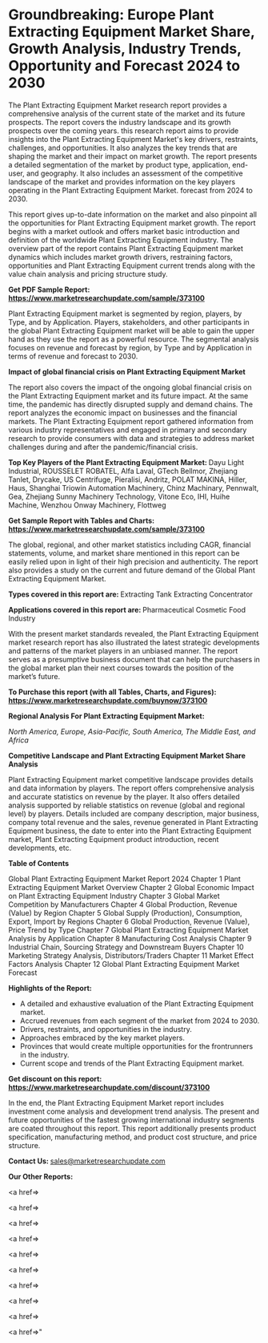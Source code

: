 # Groundbreaking: Europe Plant Extracting Equipment Market Share, Growth Analysis, Industry Trends, Opportunity and Forecast 2024 to 2030

The Plant Extracting Equipment Market research report provides a comprehensive analysis of the current state of the market and its future prospects. The report covers the industry landscape and its growth prospects over the coming years. this research report aims to provide insights into the Plant Extracting Equipment Market's key drivers, restraints, challenges, and opportunities. It also analyzes the key trends that are shaping the market and their impact on market growth. The report presents a detailed segmentation of the market by product type, application, end-user, and geography. It also includes an assessment of the competitive landscape of the market and provides information on the key players operating in the Plant Extracting Equipment Market. forecast from 2024 to 2030.

This report gives up-to-date information on the market and also pinpoint all the opportunities for Plant Extracting Equipment market growth. The report begins with a market outlook and offers market basic introduction and definition of the worldwide Plant Extracting Equipment industry. The overview part of the report contains Plant Extracting Equipment market dynamics which includes market growth drivers, restraining factors, opportunities and Plant Extracting Equipment current trends along with the value chain analysis and pricing structure study.

<strong><b>Get PDF Sample Report: <a href=https://www.marketresearchupdate.com/sample/373100>https://www.marketresearchupdate.com/sample/373100</a></b></strong>

Plant Extracting Equipment market is segmented by region, players, by Type, and by Application. Players, stakeholders, and other participants in the global Plant Extracting Equipment market will be able to gain the upper hand as they use the report as a powerful resource. The segmental analysis focuses on revenue and forecast by region, by Type and by Application in terms of revenue and forecast to 2030.

<strong><b>Impact of global financial crisis on Plant Extracting Equipment Market</b></strong>

The report also covers the impact of the ongoing global financial crisis on the Plant Extracting Equipment market and its future impact. At the same time, the pandemic has directly disrupted supply and demand chains. The report analyzes the economic impact on businesses and the financial markets. The Plant Extracting Equipment report gathered information from various industry representatives and engaged in primary and secondary research to provide consumers with data and strategies to address market challenges during and after the pandemic/financial crisis.

<strong><b>Top Key Players of the Plant Extracting Equipment Market:
</b></strong>Dayu Light Industrial, ROUSSELET ROBATEL, Alfa Laval, GTech Bellmor, Zhejiang Tanlet, Drycake, US Centrifuge, Pieralisi, Andritz, POLAT MAKINA, Hiller, Haus, Shanghai Triowin Automation Machinery, Chinz Machinary, Pennwalt, Gea, Zhejiang Sunny Machinery Technology, Vitone Eco, IHI, Huihe Machine, Wenzhou Onway Machinery, Flottweg<strong><b>
</b></strong>

<strong><b>Get Sample Report with Tables and Charts: <a href=https://www.marketresearchupdate.com/sample/373100>https://www.marketresearchupdate.com/sample/373100</a></b></strong>

The global, regional, and other market statistics including CAGR, financial statements, volume, and market share mentioned in this report can be easily relied upon in light of their high precision and authenticity. The report also provides a study on the current and future demand of the Global Plant Extracting Equipment Market.

<strong><b>Types covered in this report are:
</b></strong>Extracting Tank
Extracting Concentrator<strong><b>
</b></strong>

<strong><b>Applications covered in this report are:
</b></strong>Pharmaceutical
Cosmetic
Food Industry<strong><b>
</b></strong>

With the present market standards revealed, the Plant Extracting Equipment market research report has also illustrated the latest strategic developments and patterns of the market players in an unbiased manner. The report serves as a presumptive business document that can help the purchasers in the global market plan their next courses towards the position of the market’s future.

<strong><b>To Purchase this report (with all Tables, Charts, and Figures): <a href=https://www.marketresearchupdate.com/buynow/373100>https://www.marketresearchupdate.com/buynow/373100</a></b></strong>

<strong><b>Regional Analysis For Plant Extracting Equipment Market:</b></strong>

<em><i>North America, Europe, Asia-Pacific, South America, The Middle East, and Africa</i></em>

<strong><b>Competitive Landscape and Plant Extracting Equipment Market Share Analysis</b></strong>

Plant Extracting Equipment market competitive landscape provides details and data information by players. The report offers comprehensive analysis and accurate statistics on revenue by the player. It also offers detailed analysis supported by reliable statistics on revenue (global and regional level) by players. Details included are company description, major business, company total revenue and the sales, revenue generated in Plant Extracting Equipment business, the date to enter into the Plant Extracting Equipment market, Plant Extracting Equipment product introduction, recent developments, etc.

<strong><b>Table of Contents</b></strong>

Global Plant Extracting Equipment Market Report 2024
Chapter 1 Plant Extracting Equipment Market Overview
Chapter 2 Global Economic Impact on Plant Extracting Equipment Industry
Chapter 3 Global Market Competition by Manufacturers
Chapter 4 Global Production, Revenue (Value) by Region
Chapter 5 Global Supply (Production), Consumption, Export, Import by Regions
Chapter 6 Global Production, Revenue (Value), Price Trend by Type
Chapter 7 Global Plant Extracting Equipment Market Analysis by Application
Chapter 8 Manufacturing Cost Analysis
Chapter 9 Industrial Chain, Sourcing Strategy and Downstream Buyers
Chapter 10 Marketing Strategy Analysis, Distributors/Traders
Chapter 11 Market Effect Factors Analysis
Chapter 12 Global Plant Extracting Equipment Market Forecast

<strong><b>Highlights of the Report:</b></strong>

- A detailed and exhaustive evaluation of the Plant Extracting Equipment market.
- Accrued revenues from each segment of the market from 2024 to 2030.
- Drivers, restraints, and opportunities in the industry.
- Approaches embraced by the key market players.
- Provinces that would create multiple opportunities for the frontrunners in the industry.
- Current scope and trends of the Plant Extracting Equipment market.

<strong><b>Get discount on this report: <a href=https://www.marketresearchupdate.com/discount/373100>https://www.marketresearchupdate.com/discount/373100</a></b></strong>

In the end, the Plant Extracting Equipment Market report includes investment come analysis and development trend analysis. The present and future opportunities of the fastest growing international industry segments are coated throughout this report. This report additionally presents product specification, manufacturing method, and product cost structure, and price structure.

<strong><b>Contact Us:
</b></strong>sales@marketresearchupdate.com

<strong>Our Other Reports:</strong>

<a href=></a>

<a href=></a>

<a href=></a>

<a href=></a>

<a href=></a>

<a href=></a>

<a href=></a>

<a href=></a>

<a href=></a>

<a href=></a>"
